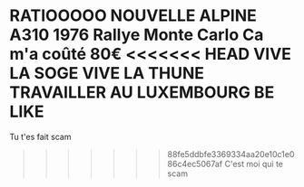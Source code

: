 RATIOOOOO
NOUVELLE ALPINE A310 1976 Rallye Monte Carlo
Ca m'a coûté 80€
<<<<<<< HEAD
VIVE LA SOGE
VIVE LA THUNE
TRAVAILLER AU LUXEMBOURG BE LIKE
=======
Tu t'es fait scam
>>>>>>> 88fe5ddbfe3369334aa20e10c1e086c4ec5067af
C'est moi qui te scam 
